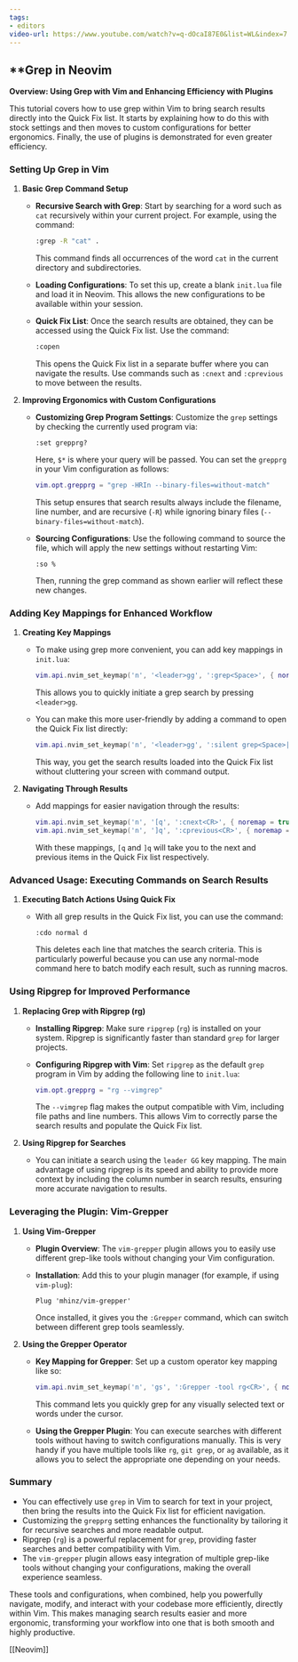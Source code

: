 ```yaml
---
tags:
- editors
video-url: https://www.youtube.com/watch?v=q-dOcaI87E0&list=WL&index=7
---
```

## **Grep in Neovim

**Overview: Using Grep with Vim and Enhancing Efficiency with Plugins**

This tutorial covers how to use grep within Vim to bring search results directly into the Quick Fix list. It starts by explaining how to do this with stock settings and then moves to custom configurations for better ergonomics. Finally, the use of plugins is demonstrated for even greater efficiency.

### Setting Up Grep in Vim

1. **Basic Grep Command Setup**
   - **Recursive Search with Grep**: Start by searching for a word such as `cat` recursively within your current project. For example, using the command:
     ```bash
     :grep -R "cat" .
     ```

     This command finds all occurrences of the word `cat` in the current directory and subdirectories.

   - **Loading Configurations**: To set this up, create a blank `init.lua` file and load it in Neovim. This allows the new configurations to be available within your session.
   - **Quick Fix List**: Once the search results are obtained, they can be accessed using the Quick Fix list. Use the command:
     ```bash
     :copen
     ```

     This opens the Quick Fix list in a separate buffer where you can navigate the results. Use commands such as `:cnext` and `:cprevious` to move between the results.

2. **Improving Ergonomics with Custom Configurations**
   - **Customizing Grep Program Settings**: Customize the `grep` settings by checking the currently used program via:
     ```vim
     :set grepprg?
     ```

     Here, `$*` is where your query will be passed. You can set the `grepprg` in your Vim configuration as follows:

     ```lua
     vim.opt.grepprg = "grep -HRIn --binary-files=without-match"
     ```

     This setup ensures that search results always include the filename, line number, and are recursive (`-R`) while ignoring binary files (`--binary-files=without-match`).

   - **Sourcing Configurations**: Use the following command to source the file, which will apply the new settings without restarting Vim:
     ```vim
     :so %
     ```

     Then, running the grep command as shown earlier will reflect these new changes.

### Adding Key Mappings for Enhanced Workflow

1. **Creating Key Mappings**
   - To make using grep more convenient, you can add key mappings in `init.lua`:
     ```lua
     vim.api.nvim_set_keymap('n', '<leader>gg', ':grep<Space>', { noremap = true, silent = true })
     ```

     This allows you to quickly initiate a grep search by pressing `<leader>gg`.

   - You can make this more user-friendly by adding a command to open the Quick Fix list directly:
     ```lua
     vim.api.nvim_set_keymap('n', '<leader>gg', ':silent grep<Space>| copen<CR>', { noremap = true, silent = true })
     ```

     This way, you get the search results loaded into the Quick Fix list without cluttering your screen with command output.

2. **Navigating Through Results**
   - Add mappings for easier navigation through the results:
     ```lua
     vim.api.nvim_set_keymap('n', '[q', ':cnext<CR>', { noremap = true, silent = true })
     vim.api.nvim_set_keymap('n', ']q', ':cprevious<CR>', { noremap = true, silent = true })
     ```

     With these mappings, `[q` and `]q` will take you to the next and previous items in the Quick Fix list respectively.

### Advanced Usage: Executing Commands on Search Results

1. **Executing Batch Actions Using Quick Fix**
   - With all grep results in the Quick Fix list, you can use the command:
     ```vim
     :cdo normal d
     ```

     This deletes each line that matches the search criteria. This is particularly powerful because you can use any normal-mode command here to batch modify each result, such as running macros.

### Using Ripgrep for Improved Performance

1. **Replacing Grep with Ripgrep (rg)**
   - **Installing Ripgrep**: Make sure `ripgrep` (`rg`) is installed on your system. Ripgrep is significantly faster than standard `grep` for larger projects.
   - **Configuring Ripgrep with Vim**: Set `ripgrep` as the default `grep` program in Vim by adding the following line to `init.lua`:
     ```lua
     vim.opt.grepprg = "rg --vimgrep"
     ```

     The `--vimgrep` flag makes the output compatible with Vim, including file paths and line numbers. This allows Vim to correctly parse the search results and populate the Quick Fix list.

2. **Using Ripgrep for Searches**
   - You can initiate a search using the `leader GG` key mapping. The main advantage of using ripgrep is its speed and ability to provide more context by including the column number in search results, ensuring more accurate navigation to results.

### Leveraging the Plugin: Vim-Grepper

1. **Using Vim-Grepper**
   - **Plugin Overview**: The `vim-grepper` plugin allows you to easily use different grep-like tools without changing your Vim configuration.
   - **Installation**: Add this to your plugin manager (for example, if using `vim-plug`):
     ```vim
     Plug 'mhinz/vim-grepper'
     ```

     Once installed, it gives you the `:Grepper` command, which can switch between different grep tools seamlessly.

2. **Using the Grepper Operator**
   - **Key Mapping for Grepper**: Set up a custom operator key mapping like so:
     ```lua
     vim.api.nvim_set_keymap('n', 'gs', ':Grepper -tool rg<CR>', { noremap = true, silent = true })
     ```

     This command lets you quickly grep for any visually selected text or words under the cursor.

   - **Using the Grepper Plugin**: You can execute searches with different tools without having to switch configurations manually. This is very handy if you have multiple tools like `rg`, `git grep`, or `ag` available, as it allows you to select the appropriate one depending on your needs.

### Summary

- You can effectively use `grep` in Vim to search for text in your project, then bring the results into the Quick Fix list for efficient navigation.
- Customizing the `grepprg` setting enhances the functionality by tailoring it for recursive searches and more readable output.
- Ripgrep (`rg`) is a powerful replacement for `grep`, providing faster searches and better compatibility with Vim.
- The `vim-grepper` plugin allows easy integration of multiple grep-like tools without changing your configurations, making the overall experience seamless.

These tools and configurations, when combined, help you powerfully navigate, modify, and interact with your codebase more efficiently, directly within Vim. This makes managing search results easier and more ergonomic, transforming your workflow into one that is both smooth and highly productive.

[[Neovim]]